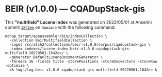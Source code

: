 # BEIR (v1.0.0) — CQADupStack-gis

This **"multifield" Lucene index** was generated on 2022/05/01 at Anserini commit [`1842ee`](https://github.com/castorini/anserini/commit/1842eeffcbf4d18698d401b1c5a4b1c868f32fc6) on `damiano` with the following command:

```
nohup target/appassembler/bin/IndexCollection \
  -collection BeirMultifieldCollection \
  -input /scratch2/collections/beir-v1.0.0/corpus/cqadupstack-gis \
  -index indexes/lucene-index.beir-v1.0.0-cqadupstack-gis-multifield.20220501.1842ee/ \
  -generator DefaultLuceneDocumentGenerator \
  -threads 16 -fields title -storePositions -storeDocvectors -storeRaw -optimize \
  >& logs/log.beir-v1.0.0-cqadupstack-gis-multifield.20220501.1842ee &
```
